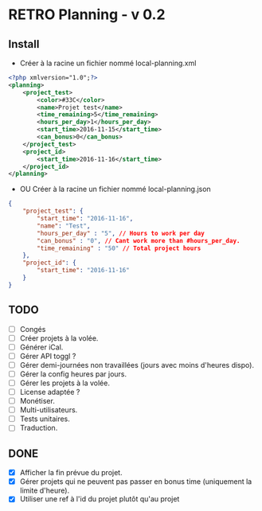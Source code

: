 RETRO Planning - v 0.2
===

Install
---

* Créer à la racine un fichier nommé local-planning.xml

```xml
<?php xmlversion="1.0";?>
<planning>
    <project_test>
        <color>#33C</color>
        <name>Projet test</name>
        <time_remaining>5</time_remaining>
        <hours_per_day>1</hours_per_day>
        <start_time>2016-11-15</start_time>
        <can_bonus>0</can_bonus>
    </project_test>
    <project_id>
        <start_time>2016-11-16</start_time>
    </project_id>
</planning>
```

* OU Créer à la racine un fichier nommé local-planning.json

```json
{
    "project_test": {
        "start_time": "2016-11-16",
        "name": "Test",
        "hours_per_day" : "5", // Hours to work per day
        "can_bonus" : "0", // Cant work more than #hours_per_day.
        "time_remaining" : "50" // Total project hours
    },
    "project_id": {
        "start_time": "2016-11-16"
    }
}
```


TODO
---

* [ ] Congés
* [ ] Créer projets à la volée.
* [ ] Générer iCal.
* [ ] Gérer API toggl ?
* [ ] Gérer demi-journées non travaillées (jours avec moins d'heures dispo).
* [ ] Gérer la config heures par jours.
* [ ] Gérer les projets à la volée.
* [ ] License adaptée ?
* [ ] Monétiser.
* [ ] Multi-utilisateurs.
* [ ] Tests unitaires.
* [ ] Traduction.

DONE
---

* [x] Afficher la fin prévue du projet.
* [x] Gérer projets qui ne peuvent pas passer en bonus time (uniquement la limite d'heure).
* [x] Utiliser une ref à l'id du projet plutôt qu'au projet
